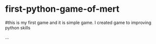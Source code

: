 # first-python-game-of-mert



#this is my first game and it is simple game. I created game to improving python skills


...
